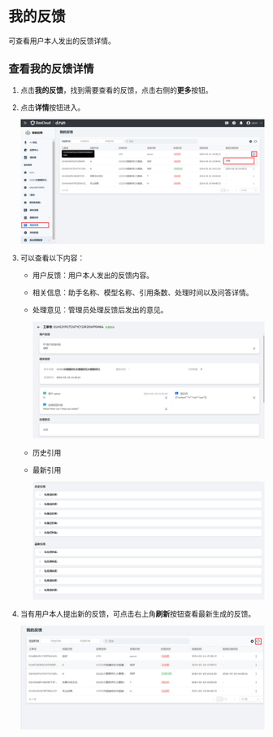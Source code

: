 # 我的反馈

可查看用户本人发出的反馈详情。

## 查看我的反馈详情

1. 点击**我的反馈**，找到需要查看的反馈，点击右侧的**更多**按钮。

2. 点击**详情**按钮进入。

    ![my feedback](image/my-feedback.png)

3. 可以查看以下内容：
    - 用户反馈：用户本人发出的反馈内容。
    - 相关信息：助手名称、模型名称、引用条数、处理时间以及问答详情。
    - 处理意见：管理员处理反馈后发出的意见。

        ![my feedback detail](image/my-feedback-detail.png)

    - 历史引用
    - 最新引用

        ![quote](image/quote.png)

4. 当有用户本人提出新的反馈，可点击右上角**刷新**按钮查看最新生成的反馈。

    ![refresh my feedback](image/refresh-my-feedback.png)
